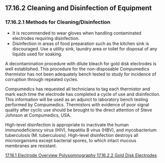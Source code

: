 ## 17.16.2 Cleaning and Disinfection of Equipment

### 17.16.2.1 Methods for Cleaning/Disinfection

* It is recommended to wear gloves when handling contaminated electrodes requiring disinfection.
* Disinfection in areas of food preparation such as the kitchen sink is discouraged.  Use a utility sink, laundry area or toilet for disposal of any liquids used for soaking.

A decontamination procedure with dilute bleach for gold disk electrodes is well established.  This procedure for the non-disposable Compumedics thermistor has not been adequately bench tested to study for incidence of corruption through repeated cycles.

Compumedics has requested all technicians to tag each thermistor and mark each time the electrode has completed a cycle of use and disinfection.  This information will be used as an adjunct to laboratory bench testing performed by Compumedics.  Thermistors with evidence of poor signal quality after cyclic use should be brought to the direct attention of Steve Johnson at Compumedics, USA.

High-level disinfection is appropriate to inactivate the human immunodeficiency virus (HIV), hepatitis B virus (HBV), and mycobacterium tuberculosis (M. tuberculosis).  High-level disinfection destroys all microorganisms except bacterial spores, to which intact mucous membranes are resistant.


<div class="center">
<div class="btn-group">
  <a href=":pages_path:/manuals/polysomnography/17-16-01-00-electrode-overview.md" class="btn btn-default">
    <span class="glyphicon glyphicon-chevron-left"></span>
    17.16.1 Electrode Overview
  </a>

  <a href=":pages_path:/manuals/polysomnography" class="btn btn-default">
    <span class="glyphicon glyphicon-chevron-up"></span>
    Polysomnography
  </a>

  <a href=":pages_path:/manuals/polysomnography/17-16-02-02-gold-disk-electrodes.md" class="btn btn-success">
    17.16.2.2 Gold Disk Electrodes
    <span class="glyphicon glyphicon-chevron-right"></span>
  </a>
</div>
</div>
